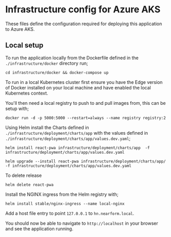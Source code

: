 # Infrastructure config for Azure AKS

These files define the configuration required for deploying this application to Azure AKS.

## Local setup

To run the application locally from the Dockerfile defined in the `./infrastructure/docker` directory run;

```
cd infrastructure/docker && docker-compose up
```

To run in a local Kubernetes cluster first ensure you have the Edge version of Docker installed on your local machine and have enabled the local Kubernetes context.

You'll then need a local registry to push to and pull images from, this can be setup with;

```
docker run -d -p 5000:5000 --restart=always --name registry registry:2
```

Using Helm install the Charts defined in `./infrastructure/deployment/charts/app` with the values defined in `./infrastructure/deployment/charts/app/values.dev.yaml`;

```
helm install react-pwa infrastructure/deployment/charts/app  -f infrastructure/deployment/charts/app/values.dev.yaml

helm upgrade --install react-pwa infrastructure/deployment/charts/app/ -f infrastructure/deployment/charts/app/values.dev.yaml
```

To delete release
```
helm delete react-pwa
```

Install the NGINX ingress from the Helm registry with;

```
helm install stable/nginx-ingress --name local-nginx
```

Add a host file entry to point `127.0.0.1` to `hn.nearform.local`.

You should now be able to navigate to `http://localhost` in your browser and see the application running.
